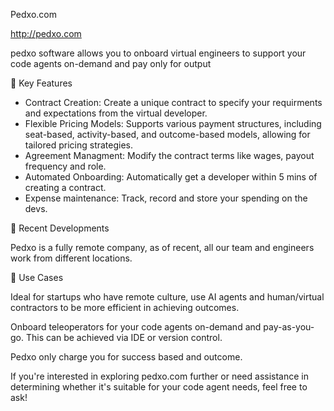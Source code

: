 Pedxo.com

 http://pedxo.com

pedxo software allows you to onboard virtual engineers to support your code agents on-demand and pay only for output

🔧 Key Features
* Contract Creation: Create a unique contract to specify your requirments and expectations from the virtual developer.
* Flexible Pricing Models: Supports various payment structures, including seat-based, activity-based, and outcome-based models, allowing for tailored pricing strategies.
* Agreement Managment: Modify the contract terms like wages, payout frequency and role.
* Automated Onboarding: Automatically get a developer within 5 mins of creating a contract.
* Expense maintenance: Track, record and store your spending on the devs.


🚀 Recent Developments

Pedxo is a fully remote company, as of recent, all our team and engineers work from different locations.

💼 Use Cases

Ideal for startups who have remote culture, use AI agents and human/virtual contractors to be more efficient in achieving outcomes.


Onboard teleoperators for your code agents on-demand and pay-as-you-go. This can be achieved via IDE or version control. 


Pedxo only charge you for success based and outcome.

If you're interested in exploring pedxo.com further or need assistance in determining whether it's suitable for your code agent needs, feel free to ask!
